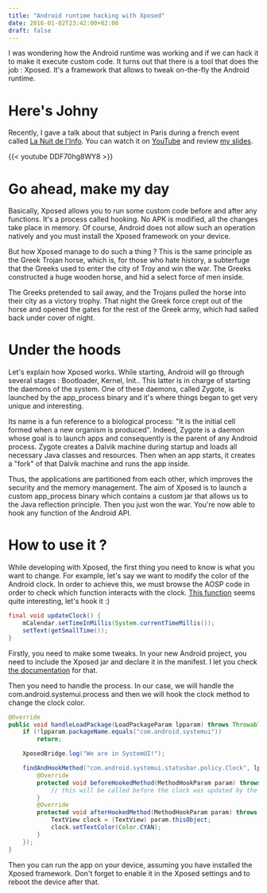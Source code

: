 ```yaml
---
title: "Android runtime hacking with Xposed"
date: 2016-01-02T23:42:00+02:00
draft: false
---
```


I was wondering how the Android runtime was working and if we can hack it to make it execute custom code. It turns out that there is a tool that does the job : Xposed. It's a framework that allows to tweak on-the-fly the Android runtime.

<!--more-->

# Here's Johny

Recently, I gave a talk about that subject in Paris during a french event called [La Nuit de l'Info](http://www.nuitdelinfo.com/). You can watch it on [YouTube](https://www.youtube.com/watch?v=DDF70hg8WY8) and review [my slides](https://pool.obyn.io/impress/xposed/). 

{{< youtube DDF70hg8WY8 >}}


# Go ahead, make my day

Basically, Xposed allows you to run some custom code before and after any functions. It's a process called hooking. No APK is modified, all the changes take place in memory. Of course, Android does not allow such an operation natively and you must install the Xposed framework on your device. 

But how Xposed manage to do such a thing ? This is the same principle as the Greek Trojan horse, which is, for those who hate history, a subterfuge that the Greeks used to enter the city of Troy and win the war. The Greeks constructed a huge wooden horse, and hid a select force of men inside. 

The Greeks pretended to sail away, and the Trojans pulled the horse into their city as a victory trophy. That night the Greek force crept out of the horse and opened the gates for the rest of the Greek army, which had sailed back under cover of night.

# Under the hoods

Let's explain how Xposed works. While starting, Android will go through several stages : Bootloader, Kernel, Init.. This latter is in charge of starting the daemons of the system. One of these daemons, called Zygote, is launched by the app_process binary and it's where things began to get very unique and interesting. 

Its name is a fun reference to a biological process: "It is the initial cell formed when a new organism is produced". Indeed, Zygote is a daemon whose goal is to launch apps and consequently is the parent of any Android process. Zygote creates a Dalvik machine during startup and loads all necessary Java classes and resources. Then when an app starts, it creates a "fork" of that Dalvik machine and runs the app inside. 

Thus, the applications are partitioned from each other, which improves the security and the memory management. The aim of Xposed is to launch a custom app_process binary which contains a custom jar that allows us to the Java reflection principle. Then you just won the war. You're now able to hook any function of the Android API.

# How to use it ?

While developing with Xposed, the first thing you need to know is what you want to change. For example, let's say we want to modify the color of the Android clock. In order to achieve this, we must browse the AOSP code in order to check which function interacts with the clock. [This function](https://github.com/aosp-mirror/platform_frameworks_base/blob/master/packages/SystemUI/src/com/android/systemui/statusbar/policy/Clock.java#L201) seems quite interesting, let's hook it :)

```java
final void updateClock() {
    mCalendar.setTimeInMillis(System.currentTimeMillis());
    setText(getSmallTime());
}
```

Firstly, you need to make some tweaks. In your new Android project, you need to include the Xposed jar and declare it in the manifest. I let you check [the documentation](https://github.com/rovo89/XposedBridge/wiki/Development-tutorial) for that. 

Then you need to handle the process. In our case, we will handle the com.android.systemui.process and then we will hook the clock method to change the clock color.

```java
@Override
public void handleLoadPackage(LoadPackageParam lpparam) throws Throwable {
	if (!lpparam.packageName.equals("com.android.systemui"))
		return;

	XposedBridge.log("We are in SystemUI!");

	findAndHookMethod("com.android.systemui.statusbar.policy.Clock", lpparam.classLoader, "updateClock", new XC_MethodHook() {
		@Override
		protected void beforeHookedMethod(MethodHookParam param) throws Throwable {
			// this will be called before the clock was updated by the original method
		}
		@Override
		protected void afterHookedMethod(MethodHookParam param) throws Throwable {
			TextView clock = (TextView) param.thisObject;
            clock.setTextColor(Color.CYAN);
		}
	});
}
```

Then you can run the app on your device, assuming you have installed the Xposed framework. Don't forget to enable it in the Xposed settings and to reboot the device after that.